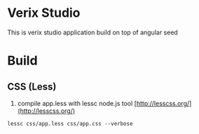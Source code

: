 # Verix Studio
This is verix studio application build on top of angular seed

# Build
## CSS (Less)
1. compile app.less with lessc node.js tool [http://lesscss.org/](http://lesscss.org/)

```
lessc css/app.less css/app.css --verbose
```
